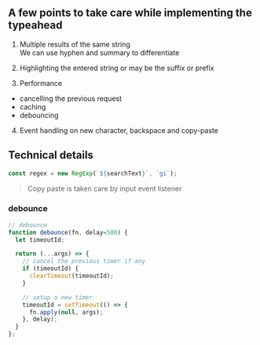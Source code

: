 ## A few points to take care while implementing the typeahead
1. Multiple results of the same string  
We can use hyphen and summary to differentiate

2. Highlighting the entered string or may be the suffix or prefix

3. Performance
  - cancelling the previous request
  - caching
  - debouncing

4. Event handling on new character, backspace and copy-paste

## Technical details
```js
const regex = new RegExp(`${searchText}`, `gi`);
```

> Copy paste is taken care by input event listener

### debounce
```js
// debounce
function debounce(fn, delay=500) {
  let timeoutId;

  return (...args) => {
    // cancel the previous timer if any
    if (timeoutId) {
      clearTimeout(timeoutId);
    }

    // setup a new timer
    timeoutId = setTimeout(() => {
      fn.apply(null, args);
    }, delay);
  }
};
```


